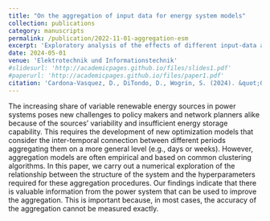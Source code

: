```yaml
---
title: "On the aggregation of input data for energy system models"
collection: publications
category: manuscripts
permalink: /publication/2022-11-01-aggregation-esm
excerpt: 'Exploratory analysis of the effects of different input-data aggregation strategies on the accuracy and tractability of energy system models'
date: 2024-05-01
venue: 'Elektrotechnik und Informationstechnik'
#slidesurl: 'http://academicpages.github.io/files/slides1.pdf'
#paperurl: 'http://academicpages.github.io/files/paper1.pdf'
citation: 'Cardona-Vasquez, D., DiTondo, D., Wogrin, S. (2024). &quot;On the aggregation of input data for energy system models.&quot; <i>Elektrotechnik und Informationstechnik</i>. 139(8).'
---
```


The increasing share of variable renewable energy sources in power systems poses new challenges to policy makers and network planners alike because of the sources’ variability and insufficient energy storage capability. This requires the development of new optimization models that consider the inter-temporal connection between different periods aggregating them on a more general level (e.g., days or weeks). However, aggregation models are often empirical and based on common clustering algorithms. In this paper, we carry out a numerical exploration of the relationship between the structure of the system and the hyperparameters required for these aggregation procedures. Our findings indicate that there is valuable information from the power system that can be used to improve the aggregation. This is important because, in most cases, the accuracy of the aggregation cannot be measured exactly.